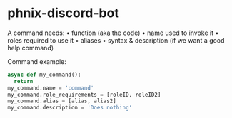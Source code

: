# phnix-discord-bot

A command needs:
• function (aka the code)
• name used to invoke it
• roles required to use it
• aliases
• syntax & description (if we want a good help command)

Command example:

```py
async def my_command():
  return
my_command.name = 'command'
my_command.role_requirements = [roleID, roleID2] 
my_command.alias = [alias, alias2]
my_command.description = 'Does nothing'
```
